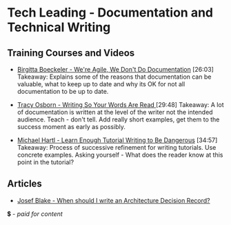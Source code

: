 # Tech Leading - Documentation and Technical Writing

## Training Courses and Videos

- [Birgitta Boeckeler - We're Agile, We Don't Do Documentation](https://www.youtube.com/watch?v=UvI3zlv5oUA) [26:03]
Takeaway: Explains some of the reasons that documentation can be valuable, what to keep up to date and why its OK for not all documentation to be up to date. 

- [Tracy Osborn - Writing So Your Words Are Read ](https://www.youtube.com/watch?v=8LiV759Bje0) [29:48]
Takeaway: A lot of documentation is written at the level of the writer not the intended audience. Teach - don't tell. Add really short examples, get them to the success moment as early as possibly.

- [Michael Hartl - Learn Enough Tutorial Writing to Be Dangerous](https://www.youtube.com/watch?v=TpmoxsYeap0) [34:57] 
Takeaway: Process of successive refinement for writing tutorials. Use concrete examples. Asking yourself - What does the reader know at this point in the tutorial?

## Articles

- [Josef Blake - When should I write an Architecture Decision Record?](https://labs.spotify.com/2020/04/14/when-should-i-write-an-architecture-decision-record/)

💲 - *paid for content*